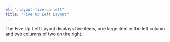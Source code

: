 ```yaml
---
el: ".layout-five-up-left"
title: "Five Up Left Layout"
---
```

The Five Up Left Layout displays five items, one large item in the left column and two columns of two on the right.
